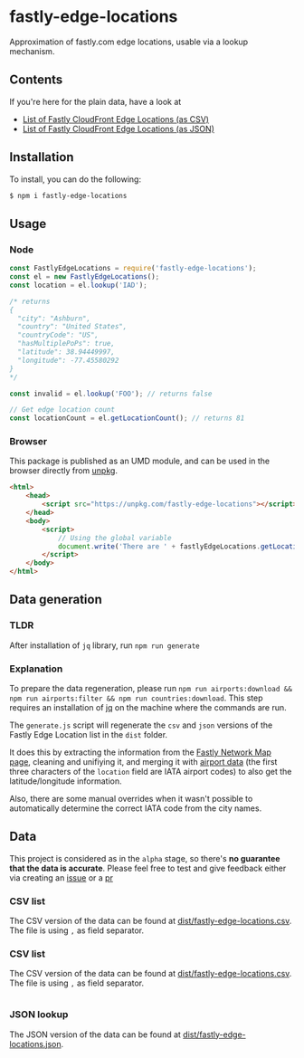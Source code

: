 # fastly-edge-locations
Approximation of fastly.com edge locations, usable via a lookup mechanism.

## Contents

If you're here for the plain data, have a look at

* [List of Fastly CloudFront Edge Locations (as CSV)](#csv-list) 
* [List of Fastly CloudFront Edge Locations (as JSON)](#json-lookup)

## Installation
To install, you can do the following:

```bash
$ npm i fastly-edge-locations
```

## Usage

### Node

```javascript
const FastlyEdgeLocations = require('fastly-edge-locations');
const el = new FastlyEdgeLocations();
const location = el.lookup('IAD');

/* returns
{
  "city": "Ashburn",
  "country": "United States",
  "countryCode": "US",
  "hasMultiplePoPs": true,
  "latitude": 38.94449997,
  "longitude": -77.45580292
}
*/

const invalid = el.lookup('FOO'); // returns false

// Get edge location count
const locationCount = el.getLocationCount(); // returns 81
```

### Browser

This package is published as an UMD module, and can be used in the browser directly from [unpkg](https://unpkg.com/).

```html
<html>
    <head>
        <script src="https://unpkg.com/fastly-edge-locations"></script> 
    </head>
    <body>
        <script>
            // Using the global variable
            document.write('There are ' + fastlyEdgeLocations.getLocationCount() + ' edge locations');
        </script>
    </body>
</html>
```

## Data generation

### TLDR

After installation of `jq` library, run `npm run generate`

### Explanation

To prepare the data regeneration, please run `npm run airports:download && npm run airports:filter && npm run countries:download`. This step requires an installation of [jq](https://github.com/stedolan/jq/wiki/Installation) on the machine where the commands are run.

The `generate.js` script will regenerate the `csv` and `json` versions of the Fastly Edge Location list in the `dist` folder.

It does this by extracting the information from the [Fastly Network Map page](https://www.fastly.com/network-map/), cleaning and unifiying it, and merging it with [airport data](https://datahub.io/core/airport-codes/r/airport-codes.json) (the first three characters of the `location` field are IATA airport codes) to also get the latitude/longitude information.

Also, there are some manual overrides when it wasn't possible to automatically determine the correct IATA code from the city names.

## Data

This project is considered as in the `alpha` stage, so there's **no guarantee that the data is accurate**. Please feel free to test and give feedback either via creating an [issue](https://github.com/tobilg/fastly-edge-locations/issues) or a [pr](https://github.com/tobilg/fastly-edge-locations/pulls)

### CSV list

The CSV version of the data can be found at [dist/fastly-edge-locations.csv](dist/fastly-edge-locations.csv). The file is using `,` as field separator.

### CSV list

The CSV version of the data can be found at [dist/fastly-edge-locations.csv](dist/fastly-edge-locations.csv). The file is using `,` as field separator.

```csv
```

### JSON lookup

The JSON version of the data can be found at [dist/fastly-edge-locations.json](dist/fastly-edge-locations.json).

```javascript
```
